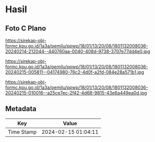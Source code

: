 # Hasil

## Foto C Plano

https://sirekap-obj-formc.kpu.go.id/1a3a/pemilu/ppwp/18/01/13/20/08/1801132008036-20240214-212044--440760aa-0040-408d-9738-3707e77dd4e0.jpg

https://sirekap-obj-formc.kpu.go.id/1a3a/pemilu/ppwp/18/01/13/20/08/1801132008036-20240215-005811--04174980-76c2-4d0f-a2fd-084e28a571b1.jpg

https://sirekap-obj-formc.kpu.go.id/1a3a/pemilu/ppwp/18/01/13/20/08/1801132008036-20240215-010016--a25ce7ec-2f42-4d68-9815-43e6a449ea0d.jpg


## Metadata

| Key        | Value               |
| ---------- | ------------------- |
| Time Stamp | 2024-02-15 01:04:11 |



